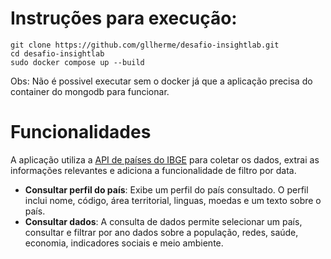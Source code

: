# Instruções para execução:

```
git clone https://github.com/gllherme/desafio-insightlab.git
cd desafio-insightlab
sudo docker compose up --build
```

Obs: Não é possivel executar sem o docker já que a aplicação precisa do container do mongodb para funcionar.

# Funcionalidades
A aplicação utiliza a [API de países do IBGE](https://servicodados.ibge.gov.br/api/docs/paises) para coletar os dados, extrai as informações relevantes e adiciona a funcionalidade de filtro por data.

- **Consultar perfil do país**: Exibe um perfil do país consultado. O perfil inclui nome, código, área territorial, linguas, moedas e um texto sobre o país.
- **Consultar dados**: A consulta de dados permite selecionar um país, consultar e filtrar por ano dados sobre a população, redes, saúde, economia, indicadores sociais e meio ambiente.
